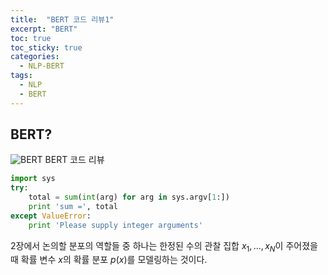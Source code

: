 ```yaml
---
title:  "BERT 코드 리뷰1"
excerpt: "BERT"
toc: true
toc_sticky: true
categories:
  - NLP-BERT
tags:
  - NLP
  - BERT
---
```


## BERT?

![BERT](/assets/img/bert.png)
BERT 코드 리뷰


```python
import sys
try:
    total = sum(int(arg) for arg in sys.argv[1:])
    print 'sum =', total
except ValueError:
    print 'Please supply integer arguments'
```

2장에서 논의할 분포의 역할들 중 하나는 한정된 수의 관찰 집합 $x_{1},...,x_{N}$이 주어졌을 때 확률 변수 $x$의 확률 분포 $p(x)$를 모델링하는 것이다.
